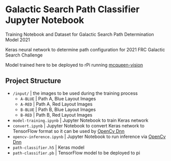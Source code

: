 # Galactic Search Path Classifier Jupyter Notebook

Training Notebook and Dataset for Galactic Search Path Determination Model 2021

Keras neural network to determine path configuration for 2021 FRC Galactic Search Challenge

Model trained here to be deployed to rPi running [mcqueen-vision](https://github.com/frc-862/mcqueen-vision)

## Project Structure

- `/input/` | the images to be used during the training process
  - `A-BLUE` | Path A, Blue Layout Images
  - `A-RED` | Path A, Red Layout Images
  - `B-BLUE` | Path B, Blue Layout Images
  - `B-RED` | Path B, Red Layout Images
- `model-training.ipynb` | Jupyter Notebook to train Keras network
- `convert.ipynb` | Jupyter Notebook to convert Keras network to TensorFlow format so it can be used by [OpenCv Dnn](https://docs.opencv.org/3.4/javadoc/org/opencv/dnn/Dnn.html)
- `opencv-inference.ipynb` | Jupyter Notebook to run inference via [OpenCv Dnn](https://docs.opencv.org/4.5.1/d6/d0f/group__dnn.html)
- `path-classifier.h5` | Keras model
- `path-classifier.pb` | TensorFlow model to be deployed to pi
